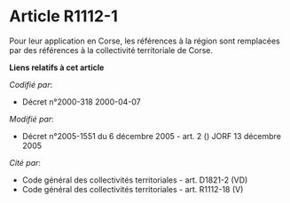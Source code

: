 # Article R1112-1

Pour leur application en Corse, les références à la région sont remplacées par des références à la collectivité territoriale
de Corse.

**Liens relatifs à cet article**

_Codifié par_:

  - Décret n°2000-318 2000-04-07

_Modifié par_:

  - Décret n°2005-1551 du 6 décembre 2005 - art. 2 () JORF 13 décembre 2005

_Cité par_:

  - Code général des collectivités territoriales - art. D1821-2 (VD)
  - Code général des collectivités territoriales - art. R1112-18 (V)
